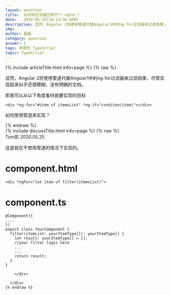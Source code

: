 ```yaml
---
layout: question
title:  如何将过滤器应用于\* ngFor？
date:   2020-05-25T10:14:36.000Z
description: 显然，Angular 2将使用管道代替Angular1中的ng-for过滤器来过滤结果，尽管实现起来似乎还很模糊，没有明确的文档。即我可以从以下角度看...
img: 
author: 蛋蛋
category: question
answer: 1
tags: 角度的 TypeScript
topic: TypeScript
---
```

<div class="article-root">
  <div class="article">
    {% include articleTitle.html info=page %}
    {% raw %}
    <div class="article-content"><p><font style="vertical-align: inherit;"><font style="vertical-align: inherit;">显然，Angular 2将使用管道代替Angular1中的ng-for过滤器来过滤结果，尽管实现起来似乎还很模糊，没有明确的文档。</font></font></p>

<p><font style="vertical-align: inherit;"><font style="vertical-align: inherit;">即我可以从以下角度看待我要实现的目标</font></font></p>

<pre class="lang-js prettyprint prettyprinted" style=""><code><span class="pun">&lt;</span><span class="pln">div </span><span class="pun">*</span><span class="pln">ng</span><span class="pun">-</span><span class="kwd">for</span><span class="pun">=</span><span class="str">"#item of itemsList"</span><span class="pln"> </span><span class="pun">*</span><span class="pln">ng</span><span class="pun">-</span><span class="kwd">if</span><span class="pun">=</span><span class="str">"conditon(item)"</span><span class="pun">&gt;&lt;/</span><span class="pln">div</span><span class="pun">&gt;</span></code></pre>

<p><font style="vertical-align: inherit;"><font style="vertical-align: inherit;">如何使用管道来实现？</font></font></p></div>
    {% endraw %}
  </div>

  <div class="discuss-wrapper">
    {% include discussTitle.html info=page %}
    {% raw %}
    <div class="discuss-item">
        <div class="discuss-parent">
          <div class="discuss-meta">
            <span class="discuss-user">Tom凯</span>
            <span class="discuss-time">2020.05.25</span>
          </div>
          <div class="discuss-comment"><p><font style="vertical-align: inherit;"><font style="vertical-align: inherit;">这是我在不使用管道的情况下实现的。</font></font></p>

<h1><font style="vertical-align: inherit;"><font style="vertical-align: inherit;">component.html</font></font></h1>

<pre class="lang-js prettyprint prettyprinted" style=""><code><span class="pun">&lt;</span><span class="pln">div </span><span class="pun">*</span><span class="pln">ngFor</span><span class="pun">=</span><span class="str">"let item of filter(itemsList)"</span><span class="pun">&gt;</span></code></pre>

<h1><font style="vertical-align: inherit;"><font style="vertical-align: inherit;">component.ts</font></font></h1>

<pre class="lang-js prettyprint prettyprinted" style=""><code><span class="lit">@Component</span><span class="pun">({</span><span class="pln">
</span><span class="pun">....</span><span class="pln">
</span><span class="pun">})</span><span class="pln">
</span><span class="kwd">export</span><span class="pln"> </span><span class="kwd">class</span><span class="pln"> </span><span class="typ">YourComponent</span><span class="pln"> </span><span class="pun">{</span><span class="pln">
  filter</span><span class="pun">(</span><span class="pln">itemList</span><span class="pun">:</span><span class="pln"> yourItemType</span><span class="pun">[]):</span><span class="pln"> yourItemType</span><span class="pun">[]</span><span class="pln"> </span><span class="pun">{</span><span class="pln">
    </span><span class="kwd">let</span><span class="pln"> result</span><span class="pun">:</span><span class="pln"> yourItemType</span><span class="pun">[]</span><span class="pln"> </span><span class="pun">=</span><span class="pln"> </span><span class="pun">[];</span><span class="pln">
    </span><span class="com">//your filter logic here</span><span class="pln">
    </span><span class="pun">...</span><span class="pln">
    </span><span class="pun">...</span><span class="pln">
    </span><span class="kwd">return</span><span class="pln"> result</span><span class="pun">;</span><span class="pln">
  </span><span class="pun">}</span><span class="pln">
</span><span class="pun">}</span></code></pre></div>
        </div>
        
      </div>
    {% endraw %}
  </div>
<div>
